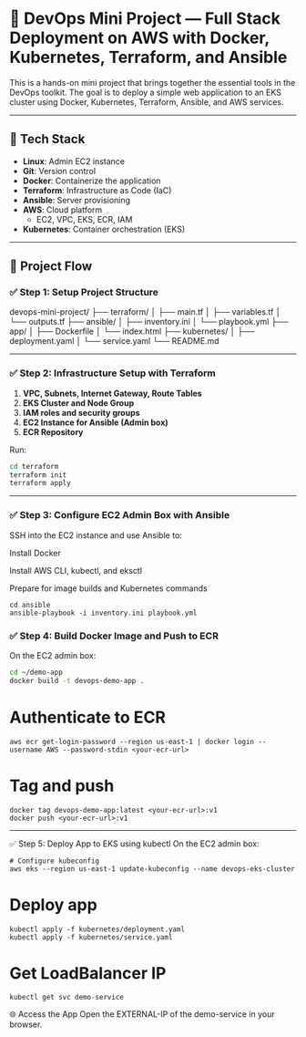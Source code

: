 # 🚀 DevOps Mini Project — Full Stack Deployment on AWS with Docker, Kubernetes, Terraform, and Ansible

This is a hands-on mini project that brings together the essential tools in the DevOps toolkit. The goal is to deploy a simple web application to an EKS cluster using Docker, Kubernetes, Terraform, Ansible, and AWS services.

---

## 🧰 Tech Stack

- **Linux**: Admin EC2 instance
- **Git**: Version control
- **Docker**: Containerize the application
- **Terraform**: Infrastructure as Code (IaC)
- **Ansible**: Server provisioning
- **AWS**: Cloud platform
  - EC2, VPC, EKS, ECR, IAM
- **Kubernetes**: Container orchestration (EKS)

---

## 🔧 Project Flow

### ✅ Step 1: Setup Project Structure

devops-mini-project/
├── terraform/
│   ├── main.tf
│   ├── variables.tf
│   └── outputs.tf
├── ansible/
│   ├── inventory.ini
│   └── playbook.yml
├── app/
│   ├── Dockerfile
│   └── index.html
├── kubernetes/
│   ├── deployment.yaml
│   └── service.yaml
└── README.md


---

### ✅ Step 2: Infrastructure Setup with Terraform

1. **VPC, Subnets, Internet Gateway, Route Tables**
2. **EKS Cluster and Node Group**
3. **IAM roles and security groups**
4. **EC2 Instance for Ansible (Admin box)**
5. **ECR Repository**

Run:

```bash
cd terraform
terraform init
terraform apply
```
---
### ✅ Step 3: Configure EC2 Admin Box with Ansible
SSH into the EC2 instance and use Ansible to:

Install Docker

Install AWS CLI, kubectl, and eksctl

Prepare for image builds and Kubernetes commands
```
cd ansible
ansible-playbook -i inventory.ini playbook.yml
```
### ✅ Step 4: Build Docker Image and Push to ECR
On the EC2 admin box:

```bash
cd ~/demo-app
docker build -t devops-demo-app .
```
# Authenticate to ECR
```
aws ecr get-login-password --region us-east-1 | docker login --username AWS --password-stdin <your-ecr-url>
```
# Tag and push
```
docker tag devops-demo-app:latest <your-ecr-url>:v1
docker push <your-ecr-url>:v1
```
---

✅ Step 5: Deploy App to EKS using kubectl
On the EC2 admin box:
```
# Configure kubeconfig
aws eks --region us-east-1 update-kubeconfig --name devops-eks-cluster
```
# Deploy app
```
kubectl apply -f kubernetes/deployment.yaml
kubectl apply -f kubernetes/service.yaml
```
# Get LoadBalancer IP
```
kubectl get svc demo-service
```
🌐 Access the App
Open the EXTERNAL-IP of the demo-service in your browser.

